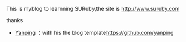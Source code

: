 This is myblog to learnning SURuby,the site is   http://www.suruby.com

thanks

* [Yanping](https://github.com/yanping) ：with his the blog template<https://github.com/yanping>

